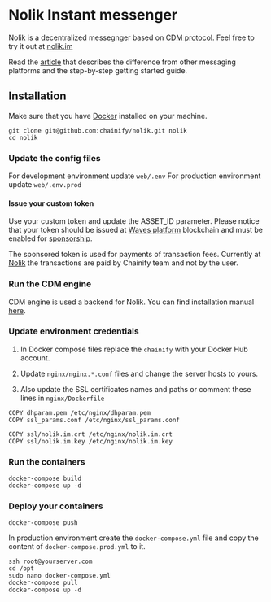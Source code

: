 # Nolik Instant messenger

Nolik is a decentralized messegnger based on [CDM protocol](https://chainify.org/protocol.html). Feel free to try it out at [nolik.im](https://nolik.im)

Read the [article](https://medium.com/@chainify.org/this-is-what-you-need-to-know-about-messaging-and-a-truly-secure-protocol-fc629b67ef39) that describes the difference from other messaging platforms and the step-by-step getting started guide.


## Installation

Make sure that you have [Docker](https://docker.com) installed on your machine.

```
git clone git@github.com:chainify/nolik.git nolik
cd nolik
```

### Update the config files

For development environment update `web/.env`
For production environment update `web/.env.prod`

#### Issue your custom token

Use your custom token and update the ASSET_ID parameter. Please notice that your token should be issued at [Waves platform](https://wavesplatform.com) blockchain and must be enabled for [sponsorship](https://docs.wavesplatform.com/en/waves-client/assets-management/sponsored-transaction.html).

The sponsored token is used for payments of transaction fees. Currently at [Nolik](https://nolik.im) the transactions are paid by Chainify team and not by the user.

### Run the CDM engine

CDM engine is used a backend for Nolik. You can find installation manual [here](https://github.com/chainify/engine).

### Update environment credentials
1. In Docker compose files replace the `chainify` with your Docker Hub account.

2. Update `nginx/nginx.*.conf` files and change the server hosts to yours. 

3. Also update the SSL certificates names and paths or comment these lines in `nginx/Dockerfile`

```
COPY dhparam.pem /etc/nginx/dhparam.pem
COPY ssl_params.conf /etc/nginx/ssl_params.conf

COPY ssl/nolik.im.crt /etc/nginx/nolik.im.crt
COPY ssl/nolik.im.key /etc/nginx/nolik.im.key
```

### Run the containers
```
docker-compose build
docker-compose up -d
```

### Deploy your containers
```
docker-compose push
```

In production environment create the `docker-compose.yml` file and copy the content of `docker-compose.prod.yml` to it.
```
ssh root@yourserver.com
cd /opt
sudo nano docker-compose.yml
docker-compose pull
docker-compose up -d
```
